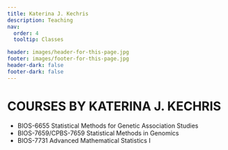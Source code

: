 ```yaml
---
title: Katerina J. Kechris
description: Teaching
nav:
  order: 4
  tooltip: Classes

header: images/header-for-this-page.jpg
footer: images/footer-for-this-page.jpg
header-dark: false
footer-dark: false
---
```


# COURSES BY KATERINA J. KECHRIS

+ BIOS-6655 Statistical Methods for Genetic Association Studies
+ BIOS-7659/CPBS-7659 Statistical Methods in Genomics
+ BIOS-7731 Advanced Mathematical Statistics I
